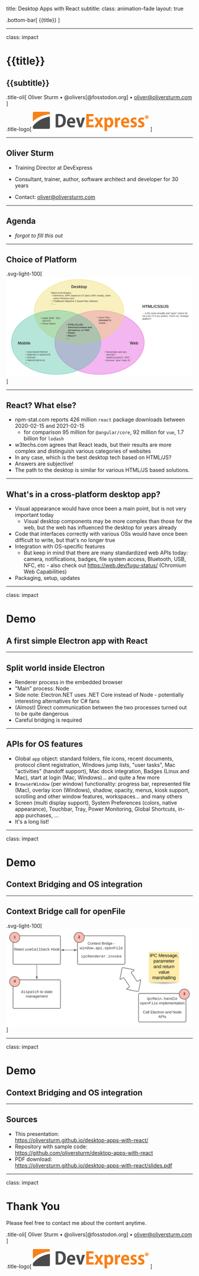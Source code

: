 title: Desktop Apps with React
subtitle:
class: animation-fade
layout: true

<!-- This slide will serve as the base layout for all your slides -->

.bottom-bar[
{{title}}
]

---

class: impact

# {{title}}

## {{subtitle}}

.title-oli[
Oliver Sturm &bull; @olivers[@fosstodon.org] &bull; oliver@oliversturm.com
]

.title-logo[
<img src="template/devexpress.png" id="devexpress" alt="DevExpress">
]

---

## Oliver Sturm

- Training Director at DevExpress
- Consultant, trainer, author, software architect and developer for 30 years

- Contact: oliver@oliversturm.com

---

## Agenda

- _forgot to fill this out_

---

## Choice of Platform

.svg-light-100[![](choice-of-platform.svg)]

---

## React? What else?

- npm-stat.com reports 426 million `react` package downloads between 2020-02-15 and 2021-02-15
  - for comparison 95 million for `@angular/core`, 92 million for `vue`, 1.7 billion for `lodash`
- w3techs.com agrees that React leads, but their results are more complex and distinguish various categories of websites
- In any case, which is the best desktop tech based on HTML/JS?
- Answers are subjective!
- The path to the desktop is similar for various HTML/JS based solutions.

---

## What's in a cross-platform desktop app?

- Visual appearance would have once been a main point, but is not very important today
  - Visual desktop components may be more complex than those for the web, but the web has influenced the desktop for years already
- Code that interfaces correctly with various OSs would have once been difficult to write, but that's no longer true
- Integration with OS-specific features
  - But keep in mind that there are many standardized web APIs today: camera, notifications, badges, file system access, Bluetooth, USB, NFC, etc - also check out https://web.dev/fugu-status/ (Chromium Web Capabilities)
- Packaging, setup, updates

---

class: impact

# Demo

## A first simple Electron app with React

---

## Split world inside Electron

- Renderer process in the embedded browser
- "Main" process: Node
- Side note: Electron.NET uses .NET Core instead of Node - potentially interesting alternatives for C# fans
- (Almost) Direct communication between the two processes turned out to be quite dangerous
- Careful bridging is required

---

## APIs for OS features

- Global `app` object: standard folders, file icons, recent documents, protocol client registration, Windows jump lists, "user tasks", Mac "activities" (handoff support), Mac dock integration, Badges (Linux and Mac), start at login (Mac, Windows)... and quite a few more
- `BrowserWindow` (per window) functionality: progress bar, represented file (Mac), overlay icon (Windows), shadow, opacity, menus, kiosk support, scrolling and other window features, workspaces... and many others
- Screen (multi display support), System Preferences (colors, native appearance), Touchbar, Tray, Power Monitoring, Global Shortcuts, in-app purchases, ...
- It's a long list!

---

class: impact

# Demo

## Context Bridging and OS integration

---

## Context Bridge call for openFile

.svg-light-100[![](electron-context-bridge.svg)]

---

class: impact

# Demo

## Context Bridging and OS integration

---

## Sources

- This presentation: <br>https://oliversturm.github.io/desktop-apps-with-react/
- Repository with sample code: <br>https://github.com/oliversturm/desktop-apps-with-react
- PDF download: <br>https://oliversturm.github.io/desktop-apps-with-react/slides.pdf

---

class: impact

# Thank You

Please feel free to contact me about the content anytime.

.title-oli[
Oliver Sturm &bull; @olivers[@fosstodon.org] &bull; oliver@oliversturm.com
]

.title-logo[
<img src="template/devexpress.png" id="devexpress" alt="DevExpress">
]

